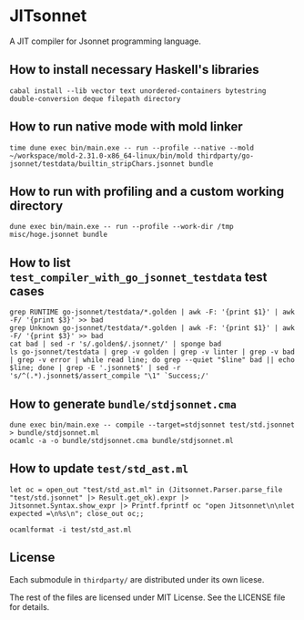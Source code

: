# JITsonnet

A JIT compiler for Jsonnet programming language.

## How to install necessary Haskell's libraries

```
cabal install --lib vector text unordered-containers bytestring double-conversion deque filepath directory
```

## How to run native mode with mold linker

```
time dune exec bin/main.exe -- run --profile --native --mold ~/workspace/mold-2.31.0-x86_64-linux/bin/mold thirdparty/go-jsonnet/testdata/builtin_stripChars.jsonnet bundle
```

## How to run with profiling and a custom working directory

```
dune exec bin/main.exe -- run --profile --work-dir /tmp misc/hoge.jsonnet bundle
```

## How to list `test_compiler_with_go_jsonnet_testdata` test cases

```
grep RUNTIME go-jsonnet/testdata/*.golden | awk -F: '{print $1}' | awk -F/ '{print $3}' >> bad
grep Unknown go-jsonnet/testdata/*.golden | awk -F: '{print $1}' | awk -F/ '{print $3}' >> bad
cat bad | sed -r 's/.golden$/.jsonnet/' | sponge bad
ls go-jsonnet/testdata | grep -v golden | grep -v linter | grep -v bad | grep -v error | while read line; do grep --quiet "$line" bad || echo $line; done | grep -E '.jsonnet$' | sed -r 's/^(.*).jsonnet$/assert_compile "\1" `Success;/'
```


## How to generate `bundle/stdjsonnet.cma`

```
dune exec bin/main.exe -- compile --target=stdjsonnet test/std.jsonnet > bundle/stdjsonnet.ml
ocamlc -a -o bundle/stdjsonnet.cma bundle/stdjsonnet.ml
```

## How to update `test/std_ast.ml`

```
let oc = open_out "test/std_ast.ml" in (Jitsonnet.Parser.parse_file "test/std.jsonnet" |> Result.get_ok).expr |> Jitsonnet.Syntax.show_expr |> Printf.fprintf oc "open Jitsonnet\n\nlet expected =\n%s\n"; close_out oc;;

ocamlformat -i test/std_ast.ml
```

## License

Each submodule in `thirdparty/` are distributed under its own licese.

The rest of the files are licensed under MIT License. See the LICENSE file for details.
